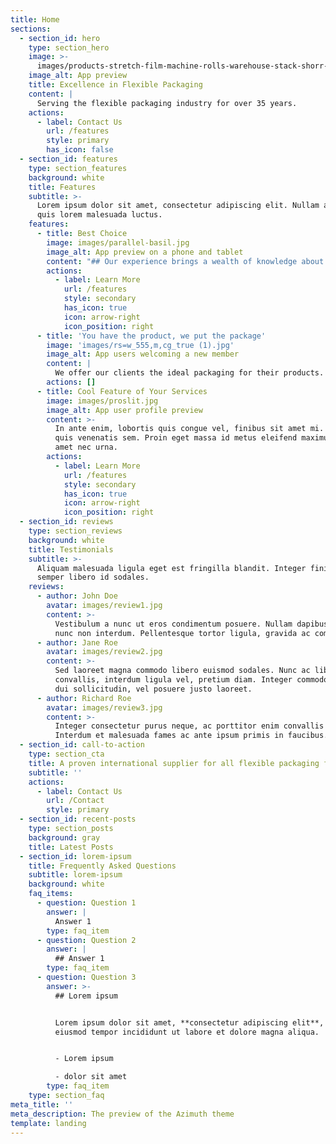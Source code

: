 ```yaml
---
title: Home
sections:
  - section_id: hero
    type: section_hero
    image: >-
      images/products-stretch-film-machine-rolls-warehouse-stack-shorr-packaging.jpg
    image_alt: App preview
    title: Excellence in Flexible Packaging
    content: |
      Serving the flexible packaging industry for over 35 years.
    actions:
      - label: Contact Us
        url: /features
        style: primary
        has_icon: false
  - section_id: features
    type: section_features
    background: white
    title: Features
    subtitle: >-
      Lorem ipsum dolor sit amet, consectetur adipiscing elit. Nullam a metus
      quis lorem malesuada luctus.
    features:
      - title: Best Choice
        image: images/parallel-basil.jpg
        image_alt: App preview on a phone and tablet
        content: "## Our experience brings a wealth of knowledge about the films that our customers need to best serve their needs.\_&#xA;&#xA;\n"
        actions:
          - label: Learn More
            url: /features
            style: secondary
            has_icon: true
            icon: arrow-right
            icon_position: right
      - title: 'You have the product, we put the package'
        image: 'images/rs=w_555,m,cg_true (1).jpg'
        image_alt: App users welcoming a new member
        content: |
          We offer our clients the ideal packaging for their products.
        actions: []
      - title: Cool Feature of Your Services
        image: images/proslit.jpg
        image_alt: App user profile preview
        content: >-
          In ante enim, lobortis quis congue vel, finibus sit amet mi. Aenean
          quis venenatis sem. Proin eget massa id metus eleifend maximus sit
          amet nec urna.
        actions:
          - label: Learn More
            url: /features
            style: secondary
            has_icon: true
            icon: arrow-right
            icon_position: right
  - section_id: reviews
    type: section_reviews
    background: white
    title: Testimonials
    subtitle: >-
      Aliquam malesuada ligula eget est fringilla blandit. Integer finibus
      semper libero id sodales. 
    reviews:
      - author: John Doe
        avatar: images/review1.jpg
        content: >-
          Vestibulum a nunc ut eros condimentum posuere. Nullam dapibus quis
          nunc non interdum. Pellentesque tortor ligula, gravida ac commodo eu.
      - author: Jane Roe
        avatar: images/review2.jpg
        content: >-
          Sed laoreet magna commodo libero euismod sodales. Nunc ac libero
          convallis, interdum ligula vel, pretium diam. Integer commodo sem at
          dui sollicitudin, vel posuere justo laoreet.
      - author: Richard Roe
        avatar: images/review3.jpg
        content: >-
          Integer consectetur purus neque, ac porttitor enim convallis vitae.
          Interdum et malesuada fames ac ante ipsum primis in faucibus.
  - section_id: call-to-action
    type: section_cta
    title: A proven international supplier for all flexible packaging film products.
    subtitle: ''
    actions:
      - label: Contact Us
        url: /Contact
        style: primary
  - section_id: recent-posts
    type: section_posts
    background: gray
    title: Latest Posts
  - section_id: lorem-ipsum
    title: Frequently Asked Questions
    subtitle: lorem-ipsum
    background: white
    faq_items:
      - question: Question 1
        answer: |
          Answer 1
        type: faq_item
      - question: Question 2
        answer: |
          ## Answer 1
        type: faq_item
      - question: Question 3
        answer: >-
          ## Lorem ipsum


          Lorem ipsum dolor sit amet, **consectetur adipiscing elit**, sed do
          eiusmod tempor incididunt ut labore et dolore magna aliqua.


          - Lorem ipsum

          - dolor sit amet
        type: faq_item
    type: section_faq
meta_title: ''
meta_description: The preview of the Azimuth theme
template: landing
---
```

